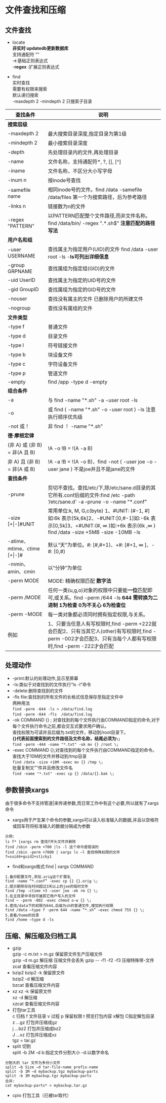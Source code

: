 # 文件查找和压缩
## 文件查找
- locate   
**非实时 updatedb更新数据库**  
支持通配符 ""   
-**r**:基础正则表达式  
-**regex** :扩展正则表达式  

- find   
实时查找  
需要有权限来搜索  
默认递归搜索   
-maxdepth 2 -mindepth 2 只搜索子目录   

查找条件 | 说明
---|---
**搜索层级** | 
-maxdepth 2 | 最大搜索目录深度,指定目录为第1级
-mindepth 2 | 最小搜索目录深度
-depth  | 先处理目录内的文件,再处理目录
-name   | 文件名称，支持通配符*, ?, [], [^]
-iname  | 文件名称，不区分大小写字母
-inum n  | 按inode号查找
-samefile name | 相同inode号的文件。find /data -samefile /data/files 第一个为搜索路径，后为参考路径
-links n  | 链接数为n的文件
-regex "PATTERN" | 以PATTERN匹配整个文件路径,而非文件名称。find /data/bin/ -regex ".*\.sh$" **注意匹配的路径写法**
**用户名和组** | 
-user USERNAME | 查找属主为指定用户(UID)的文件 find /data -user root -ls -**ls可列出详细信息**
-group GRPNAME | 查找属组为指定组(GID)的文件
-uid UserID | 查找属主为指定的UID号的文件
-gid GroupID | 查找属组为指定的GID号的文件
-nouser | 查找没有属主的文件 已删除用户的所建文件
-nogroup | 查找没有属组的文件
**文件类型** | 
-type f | 普通文件
-type d | 目录文件
-type l | 符号链接文件
-type b | 块设备文件
-type c | 字符设备文件
-type p | 管道文件
-empty | find /app -type d -empty
**组合条件** | 
-a | 与 find -name "*.sh" -a -user root -ls
-o | 或 find \( -name "*.sh" -o -user root \) -ls 注意执行顺序优先级
-not 或！ | 非 find ！ -name "*.sh"
**德·摩根定律** | 
(非 A) 或 (非 B) = 非(A 且 B) | !A -o !B = !(A -a B)
非 A) 且 (非 B) = 非(A 或 B) | !A -a !B = !(A -o B)、find -not \( -user joe -o -user jane \) 不是joe并且不是jane的文件
**查找条件** | 
-prune | 剪切不查找。查找/etc/下,除/etc/sane.d目录的其它所有.conf后缀的文件:find /etc -path ‘/etc/sane.d’ -a –prune -o -name “*.conf”
-size [+\|-]#UNIT | 常用单位:k, M, G,c(byte) 1、#UNIT: (#-1, #]如:6k 表示(5k,6k]2、-#UNIT:[0,#-1]如:-6k 表示[0,5k]3、+#UNIT:(#, ∞ )如:+6k 表示(6k ,∞ ) find /data -size +5MB -size -10MB -ls
-atime、mtime、ctime [+\|-]# | 默认“天"为单位。#: [#,#+1)、+#: [#+1, ∞ ]、-#: [0,#)
-mmin、amin、cmin | 以“分钟”为单位
-perm MODE | MODE: 精确权限匹配 **数字法**
-perm /MODE| 任何一类(u,g,o)对象的权限中只要能**一位**匹配即可,或关系。find -perm /644 -ls **644 需转换为二进制 1为检查 0为不关心 6为检查位**
-perm -MODE| 每一类对象都必须同时拥有指定权限,与关系。
例如 | 1、只要当任意人有写权限时,find -perm +222就会匹配2、只有当其它人(other)有写权限时,find -perm -002才会匹配3、只有当每个人都有写权限时,find -perm -222才会匹配

## 处理动作
- -print:默认的处理动作,显示至屏幕
- -ls:类似于对查找到的文件执行“ls -l”命令
- -delete:删除查找到的文件
- -fls file:查找到的所有文件的长格式信息保存至指定文件中  
两种用法  
`find -perm -644 -ls > /data/find.log`  
`find -perm -644 -fls  /data/find.log` 
- -ok COMMAND {} \; 对查找到的每个文件执行由COMMAND指定的命令,对于每个文件执行命令之前,都会交互式要求用户确认。  
查找权限为可读并且后缀为.txt的文件，移动到/root目录下。  
**{}代表前面搜索到的文件路径及文件名称，结尾必须为`\;`**   
`find -perm -444 -name "*.txt" -ok mv {} /root \;` 
- -exec COMMAND {}\;对查找到的每个文件执行由COMMAND指定的命令。  
查找大于10M的文件并移动到/tmp目录  
`find /data -size +10M -exec mv {} /tmp \;`   
批量复制文""件并且修改文件名  
`find -name "*.txt" -exec cp {} /data/{}.bak \;`

## 参数替换xargs
由于很多命令不支持管道|来传递参数,而日常工作中有这个必要,所以就有了xargs命令
- xargs用于产生某个命令的参数,xargs可以读入标准输入的数据,并且以空格符或回车符将标准输入的数据分隔成为参数
```
示例:
ls f* |xargs rm 查找f开头文件并删除
find /sbin -perm +700 |ls -l 这个命令是错误的
find /sbin -perm +7000 | xargs ls –l 查找特殊权限的文件 7=suid4+guid2+sticky1
```
- find和xargs格式:find | xargs COMMAND
```
1.备份配置文件,添加.orig这个扩展名
find -name “*.conf” -exec cp {} {}.orig \;
2.提示删除存在时间超过3天以上的joe的临时文件
find /tmp -ctime +3 -user joe -ok rm {} \;
3.在主目录中寻找可被其它用户写入的文件
find ~ -perm -002 -exec chmod o-w {} \;
4.查找/data下的权限为644,后缀为sh的普通文件,增加执行权限
find /data –type f -perm 644 -name “*.sh” –exec chmod 755 {} \;
5.查看/home的目录
find /home –type d -ls
```

## 压缩、解压缩及归档工具 
- gzip  
gzip -c m.txt > m.gz 保留原文件生产压缩文件  
gzip -d m.gz 解压缩 压缩文件会丢失 
gzip -- -f1 -f2 -f3 压缩特殊带-文件  
zcat  查看压缩文件内容
- bzip2
bzip2 -k 保留原文件  
bzip2 -d 解压缩  
bzcat  查看压缩文件内容
- xz
xz -k 保留原文件  
xz -d 解压缩  
xzcat  查看压缩文件内容
- 打包tar工具  
c 归档 f 文件目录 v 过程 p 保留权限 t 预览打包内容 x解包 C指定解包目录  
z ...gz  打包并压缩成gz  
j ...bz2 打包并压缩成bz2  
J ...xz  打包并压缩成xz  
tgz = tar.gz  
- split 切割  
split -b 2M -d  b:指定文件分割大小 -d:以数字命名
```
分割大的 tar 文件为多份小文件
split –b Size –d tar-file-name prefix-name
split -b 1M –d mybackup.tgz mybackup-parts
split -b 1M mybackup.tgz mybackup-parts
合并:
cat mybackup-parts* > mybackup.tar.gz
```
- cpio 打包工具（已被tar取代）

